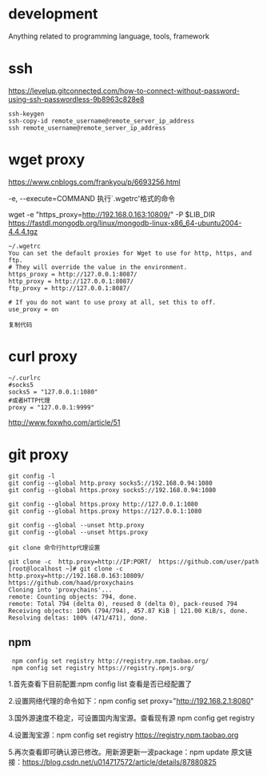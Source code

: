 # development
Anything related to programming language, tools, framework

# ssh 
https://levelup.gitconnected.com/how-to-connect-without-password-using-ssh-passwordless-9b8963c828e8
```
ssh-keygen
ssh-copy-id remote_username@remote_server_ip_address
ssh remote_username@remote_server_ip_address
```
# wget proxy
https://www.cnblogs.com/frankyou/p/6693256.html

-e, --execute=COMMAND   执行`.wgetrc'格式的命令

wget -e "https_proxy=http://192.168.0.163:10809/" -P $LIB_DIR https://fastdl.mongodb.org/linux/mongodb-linux-x86_64-ubuntu2004-4.4.4.tgz

```
~/.wgetrc
You can set the default proxies for Wget to use for http, https, and ftp.
# They will override the value in the environment.
https_proxy = http://127.0.0.1:8087/
http_proxy = http://127.0.0.1:8087/
ftp_proxy = http://127.0.0.1:8087/

# If you do not want to use proxy at all, set this to off.
use_proxy = on

复制代码
```

# curl proxy
```
~/.curlrc
#socks5
socks5 = "127.0.0.1:1080"
#或者HTTP代理
proxy = "127.0.0.1:9999"
```
http://www.foxwho.com/article/51

# git proxy
```
git config -l
git config --global http.proxy socks5://192.168.0.94:1080
git config --global https.proxy socks5://192.168.0.94:1080

git config --global https.proxy http://127.0.0.1:1080
git config --global https.proxy https://127.0.0.1:1080

git config --global --unset http.proxy
git config --global --unset https.proxy

git clone 命令行http代理设置

git clone -c  http.proxy=http://IP:PORT/  https://github.com/user/path
[root@localhost ~]# git clone -c http.proxy=http://192.168.0.163:10809/ https://github.com/haad/proxychains
Cloning into 'proxychains'...
remote: Counting objects: 794, done.
remote: Total 794 (delta 0), reused 0 (delta 0), pack-reused 794
Receiving objects: 100% (794/794), 457.87 KiB | 121.00 KiB/s, done.
Resolving deltas: 100% (471/471), done.
```
## npm
```
 npm config set registry http://registry.npm.taobao.org/
 npm config set registry https://registry.npmjs.org/
```
1.首先查看下目前配置:npm config list 查看是否已经配置了

2.设置网络代理的命令如下：npm config set proxy="http://192.168.2.1:8080"

3.国外源速度不稳定，可设置国内淘宝源。查看现有源  npm config get registry

4.设置淘宝源：npm config set registry https://registry.npm.taobao.org

5.再次查看即可确认源已修改。用新源更新一波package：npm update
原文链接：https://blog.csdn.net/u014717572/article/details/87880825
